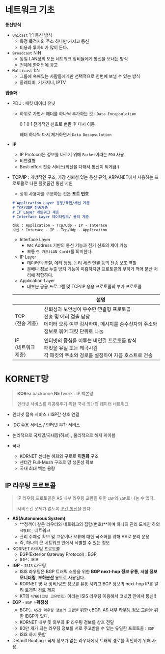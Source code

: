 # 네트워크 기초

**통신방식**

* `Unicast`  1:1 통신 방식
  * 특정 목적지의 주소 하나만 가지고 통신
  * 비용과 투자비가 많이 든다.
* `Broadcast` N:N
  * 동일 LAN상의 모든 네트워크 장비들에게 통신을 보내는 방식
  * 전체에 한꺼번에 광고
* `Multicast` 1:N
  * 그룹에 속해있는 사람들에게만 선택적으로 한번에 보낼 수 있는 방식
  * 올레티비, 기가지니, IPTV

**캡슐화**

* PDU : 패킷 데이터 유닛

  * 하위로 가면서 헤더를 하나씩 추가하는 것 : `Data Encapsulation`

    0 1 0 1 전기적인 신호로 변환 후 다시 이동

    헤더 하나씩 다시 제거하면서 `Data Decapsulation`


* **IP** 

  * IP Protocol은 정보를 나르기 위해 `Packet`이라는 `PDU` 사용
  * 비연결형
  * Best-effort 전송 서비스(최선을 다해서 통신이 되게끔!)

* **TCP/IP** : 개방적인 구조, 가장 신뢰성 있는 통신 규약, ARPANET에서 사용하는 프로토콜로 다른 폴랫폼간 통신 지원

  * 상위 사용자를 구분하는 것은 **포트 번호**

  ```markdown
  # Application Layer 응용/표현/세션 계층
  # TCP/UDP 전송계층
  # IP Layer 네트워크 계층
  # Interface Layer 데이터링크/ 물리 계층
  
  전송 : Application - Tcp/Udp - IP - Interace
  수신 : Interace - IP - Tcp/Udp - Application
  ```

  * Interface Layer 
    *  `MAC` Address 기반의 통신 기능과 전기 신호의 제어 기능
    * 보통 `랜 카드(LAN Card)`를 의미한다.
  * IP Layer
    * 데이터의 분절, 에러 정정, 논리 세션 연결 등의 전송 보조 역할
    * 분배나 정보 누출 방지 기능이 미흡하지만 프로토콜의 부하가 적어 분산 처리에 적합하다.
  * Application Layer
    * 대부분 응용 프로그램 및 TCP/IP 응용 프로토콜의 부가 프로토콜

  

  |                         | 설명                                                         |
  | ----------------------- | ------------------------------------------------------------ |
  | TCP<br />(전송 계층)    | 신뢰성과 보안성이 우수한 연결형 프로토콜<br />전송 및 에러 검출 담당<br />데이터 오류 여부 검사하며, 메시지를 송수신자의 주소와 정보로 묶어 패킷 단위로 나눔<br /> |
  | IP<br />(네트워크 계층) | 인터넷의 중심을 이루는 비연결 프로토콜 방식<br />패킷을 유실 또는 왜곡시킴<br />각 패킷의 주소와 경로를 설정하여 자음 호스트로 전송 |

  

# KORNET망

> **KOR**ea backbone **NET**work : IP 백본망
>
> 인터넷 서비스를 제공해주기 위한 국내 최대의 데이터 네트워크

*  인터넷 접속 서비스 / ISP간 상호 연결
* IDC 수용 서비스 / 인터넷 부가 서비스

* 논리적으로 국제망/국내망(허브) , 물리적으로 해저 케이블
* 국내
  * KORNET 센터는 혜화와 구로로 **이원화** 구조
  * 센터간 Full-Mesh 구조로 망 생존성 확보
  * 국내 최대 백본 용량

## IP 라우팅 프로토콜

> IP 라우팅 프로토콜은 AS 내부 라우팅 교환을 위한 `IGP`와 `EGP`로 나눌 수 있다.
>
> 서비스간 문제가 없도록 <u>IP간 통신</u>을 한다.

* **AS(Autonomous System)**
  * **정책이 같은 라우터와 네트워크의 집합(번호)**이며 하나의 관리 도메인 하의 `식별되는` 네트워크
  * 관리 주체성 확보 및 고장이나 오류에 대한 국소화를 위해 AS로 분리 운용
  * 즉, 하나의 큰 네트워크 안에서 식별할 수 있는 정보
* KORNET 라우팅 프로토콜
  *  EGP(Exterior Gateway Protocol) : BGP
  * IGP : ISIS
* **IGP** - `ISIS` 라우팅
  * ISIS 라우팅은 BGP 트래픽 소통을 위한 **BGP next-hop 정보 유통**, **시설 정보 모니터링**, **부하분산** 용도로 사용된다.
  * KORNET 망 내 장비/링크 정보를 유통  시키고 BGP 정보의 next-hop IP를 알려 트래픽 경로 제공
  * KT의 `4766(코넷 고유번호)` 이라는 ISIS 라우팅 이용해서 코넷망 안에서 통신!! 
* **EGP** - `BGP` :star:**확장성**
  * BGP는 `AS간 라우팅 정보의 교환`을 위한 eBGP, AS 내부 <u>라우팅 정보 교환</u>을 위한 iBGP가 있다.
  * KORNET 내부 및 외부의 IP 라우팅 정보를 상호 전달
  * 80만 개가 되는 라우팅 정보를 서로 주고받을 수 있는 유일한 프로토콜 : `BGP`
  * ISIS 하지 못함
* Default Routing : 국제 정보가 없는 라우터에서 트래픽 경로를 확인하기 위해 사용.

